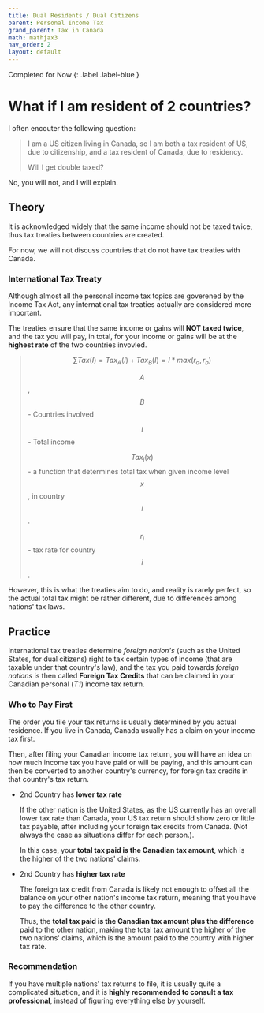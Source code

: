 ```yaml
---
title: Dual Residents / Dual Citizens
parent: Personal Income Tax
grand_parent: Tax in Canada
math: mathjax3
nav_order: 2
layout: default
---
```


<div class="page status" markdown="1">
Completed for Now
{: .label .label-blue }
</div>

# **What if I am resident of 2 countries?**

I often encouter the following question:

> I am a US citizen living in Canada, so I am both a tax resident of US, due to citizenship, and a tax resident of Canada, due to residency. 
>
> Will I get double taxed?

No, you will not, and I will explain.

## Theory

It is acknowledged widely that the same income should not be taxed twice, thus tax treaties between countries are created.

For now, we will not discuss countries that do not have tax treaties with Canada.

### **International Tax Treaty**

Although almost all the personal income tax topics are goverened by the Income Tax Act, any international tax treaties actually are considered more important.

The treaties ensure that the same income or gains will **NOT taxed twice**, and the tax you will pay, in total, for your income or gains will be at the **highest rate** of the two countries invovled.

>$$ \sum{Tax(I)} = Tax_{A}(I) + Tax_{B}(I) = I * max(r_a, r_b) $$
>
> $$A$$, $$B$$ - Countries involved
>
> $$I$$ - Total income
>
> $$Tax_{i}(x)$$ - a function that determines total tax when given income level $$x$$, in country $$i$$.
>
> $$r_{i}$$ - tax rate for country $$i$$.

However, this is what the treaties aim to do, and reality is rarely perfect, so the actual total tax might be rather different, due to differences among nations' tax laws.


## Practice

International tax treaties determine *foreign nation's* (such as the United States, for dual citizens) right to tax certain types of income (that are taxable under that country's law), and the tax you paid towards *foreign nations* is then called **Foreign Tax Credits** that can be claimed in your Canadian personal (*T1*) income tax return.

### Who to Pay First

The order you file your tax returns is usually determined by you actual residence. If you live in Canada, Canada usually has a claim on your income tax first. 

Then, after filing your Canadian income tax return, you will have an idea on how much income tax you have paid or will be paying, and this amount can then be converted to another country's currency, for foreign tax credits in that country's tax return.

- 2nd Country has **lower tax rate**

    If the other nation is the United States, as the US currently has an overall lower tax rate than Canada, your US tax return should show zero or little tax payable, after including your foreign tax credits from Canada. (Not always the case as situations differ for each person.).

    In this case, your **total tax paid is the Canadian tax amount**, which is the higher of the two nations' claims.

- 2nd Country has **higher tax rate**

    The foreign tax credit from Canada is likely not enough to offset all the balance on your other nation's income tax return, meaning that you have to pay the difference to the other country.

    Thus, the **total tax paid is the Canadian tax amount plus the difference** paid to the other nation, making the total tax amount the higher of the two nations' claims, which is the amount paid to the country with higher tax rate.

### Recommendation

If you have multiple nations' tax returns to file, it is usually quite a complicated situation, and it is **highly recommended to consult a tax professional**, instead of figuring everything else by yourself.